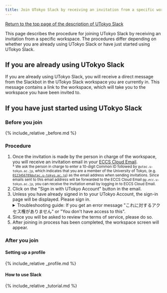 ```yaml
---
title: Join UTokyo Slack by receiving an invitation from a specific workspace
---
```


[Return to the top page of the description of UTokyo Slack](/en/slack/)

This page describes the procedure for joining UTokyo Slack by receiving an invitation from a specific workspace. The procedures differ depending on whether you are already using UTokyo Slack or have just started using UTokyo Slack. 

## If you are already using UTokyo Slack

If you are already using UTokyo Slack, you will receive a direct message from the Slackbot in the UTokyo Slack workspace you are currently in. This message contains a link to the workspace, which will take you to the workspace you have been invited to.

## If you have just started using UTokyo Slack

### Before you join

{% include_relative _before.md %}

### Procedure

1. Once the invitation is made by the person in charge of the workspace, you will receive an invitation email in your [ECCS Cloud Email](/en/eccs_cloud_email).<small style="display: block;">* We ask the person in charge to enter a 10-digit Common ID followed by <code>@utac.u-tokyo.ac.jp</code>, which indicates that you are a member of the University of Tokyo, (e.g. <code>0123456789@utac.u-tokyo.ac.jp</code>) as the email address when sending invitations. Since emails sent to this email address will be forwarded to the ECCS Cloud Email <code>@<em>g.ecc</em>.u-tokyo.ac.jp</code>, you can receive the invitation email by logging in to ECCS Cloud Email.</small>
1. Click on the "Sign in with UTokyo Account" button in the email.
1. Unless you have already signed in to your UTokyo Account, the sign-in page will be displayed. Please sign in.
    <details>
        <summary>Troubleshooting guide: If you get an error message "これに対するアクセス権がありません" or "You don't have access to this".</summary>
        It is possible that the application or reflection of the Multi-Factor Authentication for UTokyo Account, which is required to use UTokyo Slack, has not been completed. Please make sure to follow the initial setup procedures on the "<strong><a href="/utokyo_account/mfa/">Using Multi-Factor Authentication for UTokyo Accounts</a></strong>" page <strong>up to the last step "Step 4: Apply for MFA Use"</strong> to enable multi-factor authentication for your UTokyo Account. <strong>It will take about 40 minutes for your account settings to be reflected in the system, so please wait for a while</strong>.
    </details>
1. Since you will be asked to review the terms of service, please do so.
1. After joining in process has been completed, the workspace screen will appear.

### After you join

#### Setting up a profile

{% include_relative _profile.md %}

#### How to use Slack

{% include_relative _tutorial.md %}

